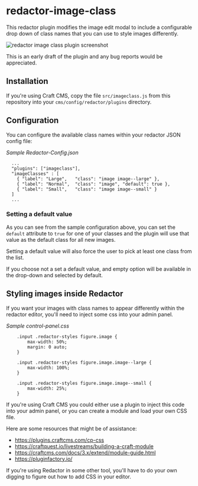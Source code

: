 # redactor-image-class

This redactor plugin modifies the image edit modal to include a configurable drop down of class names that you can use to style images differently.

![redactor image class plugin screenshot](https://simplicate.nyc3.digitaloceanspaces.com/simplicate/assets/site/images/redactor-image-class.png)

This is an early draft of the plugin and any bug reports would be appreciated.

## Installation

If you're using Craft CMS, copy the file `src/imageclass.js` from this repository into your `cms/config/redactor/plugins` directory.


## Configuration

You can configure the available class names within your redactor JSON config file:

*Sample Redactor-Config.json*

```
  ...
  "plugins": ["imageclass"],
  "imageClasses" : [
    { "label": "Large",   "class": "image image--large" },
    { "label": "Normal",  "class": "image", "default": true },
    { "label": "Small",   "class": "image image--small" }
  ]
  ...
```

### Setting a default value

As you can see from the sample configuration above, you can set the `default` attribute to `true` for one of your classes and the plugin will use that value as the default class for all new images.

Setting a default value will also force the user to pick at least one class from the list.

If you choose not a set a default value, and empty option will be available in the drop-down and selected by default.

## Styling images inside Redactor

If you want your images with class names to appear differently within the redactor editor, you'll need to inject some css into your admin panel.

*Sample control-panel.css*

```
    .input .redactor-styles figure.image {
        max-width: 50%;
        margin: 0 auto;
    }

    .input .redactor-styles figure.image.image--large {
        max-width: 100%;
    }

    .input .redactor-styles figure.image.image--small {
        max-width: 25%;
    }

```

If you're using Craft CMS you could either use a plugin to inject this code into your admin panel, or you can create a module and load your own CSS file.

Here are some resources that might be of assistance:

 - https://plugins.craftcms.com/cp-css
 - https://craftquest.io/livestreams/building-a-craft-module
 - https://craftcms.com/docs/3.x/extend/module-guide.html
 - https://pluginfactory.io/

If you're using Redactor in some other tool, you'll have to do your own digging to figure out how to add CSS in your editor.